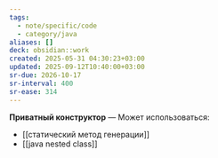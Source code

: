 ```yaml
---
tags:
  - note/specific/code
  - category/java
aliases: []
deck: obsidian::work
created: 2025-05-31 04:30:23+03:00
updated: 2025-09-12T10:40:00+03:00
sr-due: 2026-10-17
sr-interval: 400
sr-ease: 314
---
```


**Приватный конструктор**
—
Может использоваться:
- [[статический метод генерации]]
- [[java nested class]]
